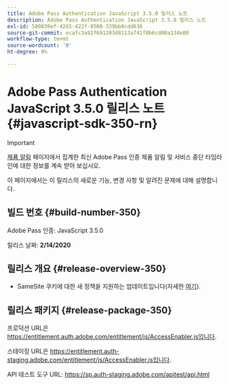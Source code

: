 ```yaml
---
title: Adobe Pass Authentication JavaScript 3.5.0 릴리스 노트
description: Adobe Pass Authentication JavaScript 3.5.0 릴리스 노트
exl-id: 580839ef-4265-422f-8508-339bb8cdd636
source-git-commit: ecafc3a92f691203d8113a741f0b6cd00a134e80
workflow-type: tm+mt
source-wordcount: '0'
ht-degree: 0%

---
```


# Adobe Pass Authentication JavaScript 3.5.0 릴리스 노트 {#javascript-sdk-350-rn}

>[!IMPORTANT]
>
> [제품 알림](/help/authentication/product-announcements.md) 페이지에서 집계한 최신 Adobe Pass 인증 제품 알림 및 서비스 중단 타임라인에 대한 정보를 계속 받아 보십시오.

이 페이지에서는 이 릴리스의 새로운 기능, 변경 사항 및 알려진 문제에 대해 설명합니다.

## 빌드 번호 {#build-number-350}

Adobe Pass 인증: JavaScript 3.5.0

릴리스 날짜: **2/14/2020**

## 릴리스 개요 {#release-overview-350}

* SameSite 쿠키에 대한 새 정책을 지원하는 업데이트입니다(자세한 [여기](https://datatracker.ietf.org/doc/html/draft-ietf-httpbis-cookie-same-site-00)).

## 릴리스 패키지 {#release-package-350}

프로덕션 URL은 https://entitlement.auth.adobe.com/entitlement/js/AccessEnabler.js입니다.

스테이징 URL은 https://entitlement.auth-staging.adobe.com/entitlement/js/AccessEnabler.js입니다.

API 테스트 도구 URL: https://sp.auth-staging.adobe.com/apitest/api.html
